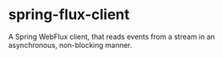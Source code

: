 # spring-flux-client
 A Spring WebFlux client, that reads events from a stream in an asynchronous, non-blocking manner.
